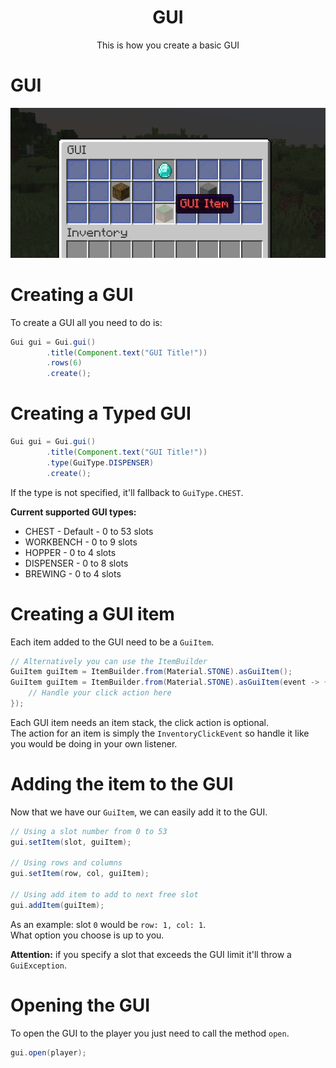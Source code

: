 <center><h1>GUI</h1></center>
<center>
<p>This is how you create a basic GUI</p>
</center>

# GUI

![](./assets/screenshot_8.png)


# Creating a GUI

To create a GUI all you need to do is:

```java
Gui gui = Gui.gui()
        .title(Component.text("GUI Title!"))
        .rows(6)
        .create();
```

# Creating a Typed GUI

```java
Gui gui = Gui.gui()
        .title(Component.text("GUI Title!"))
        .type(GuiType.DISPENSER)
        .create();
```

If the type is not specified, it'll fallback to `GuiType.CHEST`.

**Current supported GUI types:**

* CHEST - Default - 0 to 53 slots
* WORKBENCH - 0 to 9 slots
* HOPPER - 0 to 4 slots
* DISPENSER - 0 to 8 slots
* BREWING - 0 to 4 slots

# Creating a GUI item

Each item added to the GUI need to be a `GuiItem`.

```java
// Alternatively you can use the ItemBuilder
GuiItem guiItem = ItemBuilder.from(Material.STONE).asGuiItem();
GuiItem guiItem = ItemBuilder.from(Material.STONE).asGuiItem(event -> {
    // Handle your click action here
});
```

Each GUI item needs an item stack, the click action is optional.  
The action for an item is simply the `InventoryClickEvent` so handle it like you would be doing in your own listener.

# Adding the item to the GUI

Now that we have our `GuiItem`, we can easily add it to the GUI.

```java
// Using a slot number from 0 to 53
gui.setItem(slot, guiItem);

// Using rows and columns
gui.setItem(row, col, guiItem);

// Using add item to add to next free slot
gui.addItem(guiItem);
```
As an example: slot `0` would be `row: 1, col: 1`.  
What option you choose is up to you.

**Attention:** if you specify a slot that exceeds the GUI limit it'll throw a `GuiException`.

# Opening the GUI

To open the GUI to the player you just need to call the method `open`.

```java
gui.open(player);
```
